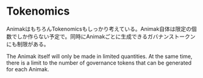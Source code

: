 # Tokenomics

AnimakはもちろんTokenomicsもしっかり考えている。Animak自体は限定の個数でしか作らない予定で。同時にAnimakごとに生成できるガバナンストークンにも制限がある。

The Animak itself will only be made in limited quantities. At the same time, there is a limit to the number of governance tokens that can be generated for each Animak.
